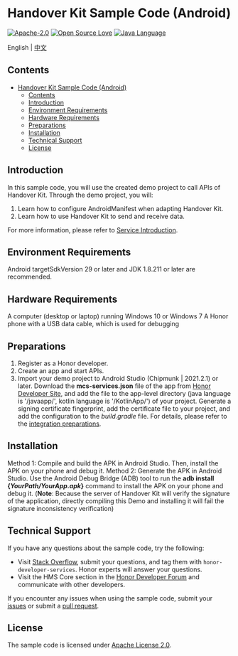 # Handover Kit Sample Code (Android)
[![Apache-2.0](https://img.shields.io/badge/license-Apache-blue)](http://www.apache.org/licenses/LICENSE-2.0)
[![Open Source Love](https://img.shields.io/static/v1?label=Open%20Source&message=%E2%9D%A4%EF%B8%8F&color=green)](https://developer.hihonor.com/demos/)
[![Java Language](https://img.shields.io/badge/language-java-green.svg)](https://www.java.com/en/)

English | [中文](README_ZH.md)

## Contents

- [Handover Kit Sample Code (Android)](#handover-kit-sample-code-android)
  - [Contents](#contents)
  - [Introduction](#introduction)
  - [Environment Requirements](#environment-requirements)
  - [Hardware Requirements](#hardware-requirements)
  - [Preparations](#preparations)
  - [Installation](#installation)
  - [Technical Support](#technical-support)
  - [License](#license)

## Introduction

In this sample code, you will use the created demo project to call APIs of Handover Kit. Through the demo project, you will:
1.	Learn how to configure AndroidManifest when adapting Handover Kit.	
2.	Learn how to use Handover Kit to send and receive data.

For more information, please refer to
[Service Introduction](https://developer.hihonor.com/cn/kitdoc?category=MagicRing&kitId=11009&navigation=guides&docId=introduction.md&token=).

## Environment Requirements

Android targetSdkVersion 29 or later and JDK 1.8.211 or later are recommended.

## Hardware Requirements

A computer (desktop or laptop) running Windows 10 or Windows 7
A Honor phone with a USB data cable, which is used for debugging

## Preparations
1.	Register as a Honor developer.
2.	Create an app and start APIs.
3.	Import your demo project to Android Studio (Chipmunk | 2021.2.1) or later. Download the **mcs-services.json** file of the app from [Honor Developer Site](https://developer.hihonor.com/cn/), and add the file to the app-level directory (java language is '/javaapp/', kotlin language is '/KotlinApp/') of your project. Generate a signing certificate fingerprint, add the certificate file to your project, and add the configuration to the *build.gradle* file. For details, please refer to the [integration preparations](https://developer.hihonor.com/cn/kitdoc?category=MagicRing&kitId=11009&navigation=guides&docId=intergrate.md&token=).


## Installation
Method 1: Compile and build the APK in Android Studio. Then, install the APK on your phone and debug it.
Method 2: Generate the APK in Android Studio. Use the Android Debug Bridge (ADB) tool to run the **adb install {*YourPath/YourApp.apk*}** command to install the APK on your phone and debug it.
(**Note**: Because the server of Handover Kit will verify the signature of the application, directly compiling this Demo and installing it will fail the signature inconsistency verification)

## Technical Support

If you have any questions about the sample code, try the following:
- Visit [Stack Overflow](https://stackoverflow.com/questions/tagged/honor-developer-services?tab=Votes), submit your questions, and tag them with `honor-developer-services`. Honor experts will answer your questions.
- Visit the HMS Core section in the [Honor Developer Forum](https://developer.hihonor.com/cn/forum/?navation=dh11614886576872095748%2F1) and communicate with other developers.

If you encounter any issues when using the sample code, submit your [issues](https://github.com/HONORDevelopers/Handover-demo/issues) or submit a [pull request](https://github.com/HONORDevelopers/Handover-demo/pulls).

## License
The sample code is licensed under [Apache License 2.0](http://www.apache.org/licenses/LICENSE-2.0).